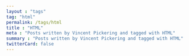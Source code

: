 ```yaml
---
layout : "tags"
tag: "html"
permalink: /tags/html
title : "HTML"
meta : "Posts written by Vincent Pickering and tagged with HTML"
summary : "Posts written by Vincent Pickering and tagged with HTML"
twitterCard: false
---
```

